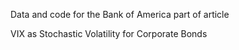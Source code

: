 Data and code for the Bank of America part of article 

VIX as Stochastic Volatility for Corporate Bonds
